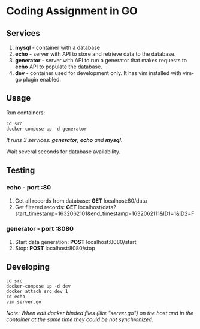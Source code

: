 # Coding Assignment in GO

## Services
1. **mysql** - container with a database
2. **echo** - server with API to store and retrieve data to the database.
3. **generator** - server with API to run a generator that makes requests to **echo** API to populate the database.
4. **dev** - container used for development only. It has vim installed with vim-go plugin enabled.


## Usage
Run containers:

```
cd src
docker-compose up -d generator
```

*It runs 3 services: **generator**, **echo** and **mysql***.

Wait several seconds for database availability.

## Testing
### echo - port :80
1. Get all records from database: **GET** localhost:80/data
2. Get filtered records: **GET** localhost/data?start_timestamp=1632062101&end_timestamp=1632062111&ID1=1&ID2=F

### generator - port :8080
1. Start data generation: **POST** localhost:8080/start
2. Stop: **POST** localhost:8080/stop

## Developing
```
cd src
docker-compose up -d dev
docker attach src_dev_1
cd echo
vim server.go
```
*Note: When edit docker binded files (like "server.go") on the host and in the container at the same time they could be not synchronized.*

